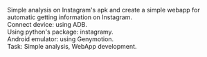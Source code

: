 Simple analysis on Instagram's apk and create a simple webapp for automatic getting information on Instagram.
<br>
Connect device: using ADB.
<br>
Using python's package: instagramy.
<br>
Android emulator: using Genymotion.
<br>
Task: Simple analysis, WebApp development.
